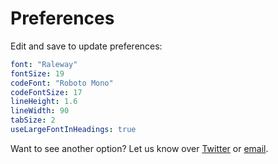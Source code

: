 # Preferences

Edit and save to update preferences:

```yaml
font: "Raleway"
fontSize: 19
codeFont: "Roboto Mono"
codeFontSize: 17
lineHeight: 1.6
lineWidth: 90
tabSize: 2
useLargeFontInHeadings: true
```

Want to see another option? Let us know over [Twitter](https://twitter.com/careteditor) or [email](mailto:contact@caret.io).
